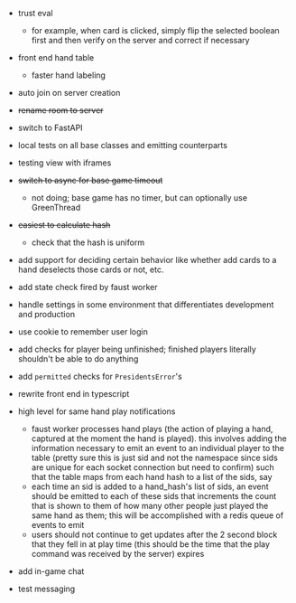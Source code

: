 * trust eval
    * for example, when card is clicked, simply flip the selected boolean first and then verify on the server and correct if necessary

* front end hand table
    * faster hand labeling

* auto join on server creation

* ~~rename room to server~~

* switch to FastAPI

* local tests on all base classes and emitting counterparts

* testing view with iframes

* ~~switch to async for base game timeout~~
    * not doing; base game has no timer, but can optionally use GreenThread

* ~~easiest to calculate hash~~
    * check that the hash is uniform

* add support for deciding certain behavior like whether add cards to a hand deselects those cards or not, etc.

* add state check fired by faust worker

* handle settings in some environment that differentiates development and production

* use cookie to remember user login

* add checks for player being unfinished; finished players literally shouldn't be able to do anything

* add `permitted` checks for `PresidentsError`'s

* rewrite front end in typescript

* high level for same hand play notifications
    * faust worker processes hand plays (the action of playing a hand, captured at the moment the hand is played). this involves adding the information necessary to emit an event to an individual player to the table (pretty sure this is just sid and not the namespace since sids are unique for each socket connection but need to confirm) such that the table maps from each hand hash to a list of the sids, say
    * each time an sid is added to a hand_hash's list of sids, an event should be emitted to each of these sids that increments the count that is shown to them of how many other people just played the same hand as them; this will be accomplished with a redis queue of events to emit
    * users should not continue to get updates after the 2 second block that they fell in at play time (this should be the time that the play command was received by the server) expires

* add in-game chat

* test messaging
